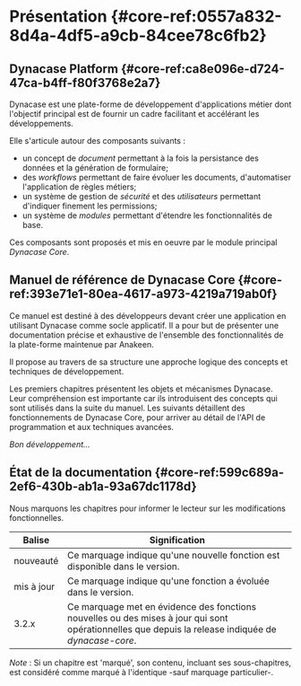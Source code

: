 # Présentation {#core-ref:0557a832-8d4a-4df5-a9cb-84cee78c6fb2}

## Dynacase Platform {#core-ref:ca8e096e-d724-47ca-b4ff-f80f3768e2a7}

Dynacase est une plate-forme de développement d'applications métier dont l'objectif principal est de fournir un cadre facilitant et accélérant les développements.

Elle s'articule autour des composants suivants :

* un concept de *document* permettant à la fois la persistance des données et la génération de formulaire;
* des *workflows* permettant de faire évoluer les documents, d'automatiser l'application de règles métiers;
* un système de gestion de *sécurité* et des *utilisateurs* permettant d'indiquer finement les permissions;
* un système de *modules* permettant d'étendre les fonctionnalités de base.

Ces composants sont proposés et mis en oeuvre par le module principal *Dynacase Core*. 

## Manuel de référence de Dynacase Core {#core-ref:393e71e1-80ea-4617-a973-4219a719ab0f}

Ce manuel est destiné à des développeurs devant créer une application en
utilisant Dynacase comme socle applicatif.  Il a pour but de présenter une
documentation précise et exhaustive de l'ensemble des fonctionnalités de la
plate-forme maintenue par Anakeen.

Il propose au travers de sa structure une approche logique des concepts et
techniques de développement.

Les premiers chapitres présentent les objets et mécanismes Dynacase. Leur
compréhension est importante car ils introduisent des concepts qui sont
utilisés dans la suite du manuel.  Les suivants détaillent des fonctionnements
de Dynacase Core, pour arriver au détail de l'API de programmation  et aux
techniques avancées.

_Bon développement..._

## État de la documentation {#core-ref:599c689a-2ef6-430b-ab1a-93a67dc1178d}

Nous marquons les chapitres pour informer le lecteur sur les modifications
fonctionnelles.


|                    Balise                    |                                                                   Signification                                                                    |
| -------------------------------------------- | -------------------------------------------------------------------------------------------------------------------------------------------------- |
| <span class="flag new">nouveauté</span>      | Ce marquage indique qu'une nouvelle fonction est disponible dans le version.                                                                       |
| <span class="flag update">mis à jour</span>  | Ce marquage indique qu'une fonction a évoluée dans le version.                                                                                     |
| <span class="flag from release">3.2.x</span> | Ce marquage met en évidence des fonctions nouvelles ou des mises à jour qui sont opérationnelles que depuis la release indiquée de *dynacase-core*. |



*Note* : Si un chapitre est 'marqué', son contenu, incluant ses sous-chapitres, est
considéré comme marqué à l'identique  -sauf marquage particulier-.



[^1]: Le Case Management est une évolutions des stratégies comme le BPM ou le travail collaboratif. 
Elle s'adapte de façon transverse à l'évolution des besoins de l'organisation, tout en permettant un 
contrôle et une traçabilité complète des opérations. Les outils de Case Management permettent de mettre 
en œuvre un très grand nombre de procédures comme le traitement des réclamations, l'ouverture de comptes, 
la gestion de projets, le suivi des faits techniques...
